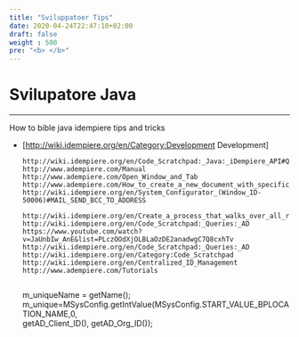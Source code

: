 ```yaml
---
title: "Sviluppatoer Tips"
date: 2020-04-24T22:47:10+02:00
draft: false
weight : 500
pre: "<b> </b>"
--- 
```


# Svilupatore Java

---

How to bible java idempiere tips and tricks 

* [http://wiki.idempiere.org/en/Category:Development Development]

  ```
  http://wiki.idempiere.org/en/Code_Scratchpad:_Java:_iDempiere_API#Query_API
  http://www.adempiere.com/Manual
  http://www.adempiere.com/Open_Window_and_Tab
  http://www.adempiere.com/How_to_create_a_new_document_with_specific_accounting
  http://wiki.idempiere.org/en/System_Configurator_(Window_ID-50006)#MAIL_SEND_BCC_TO_ADDRESS
     http://wiki.idempiere.org/en/Create_a_process_that_walks_over_all_records_shown_in_the_tab
  http://wiki.idempiere.org/en/Code_Scratchpad:_Queries:_AD
  https://www.youtube.com/watch?v=JaUnbIw_AnE&list=PLczOOdXjOLBLaOzDE2anadwgC7Q8cxhTv
  http://wiki.idempiere.org/en/Code_Scratchpad:_Queries:_AD
  http://wiki.idempiere.org/en/Category:Code_Scratchpad
  http://wiki.idempiere.org/en/Centralized_ID_Management
  http://www.adempiere.com/Tutorials
  
  
  ```

  m_uniqueName = getName();
  m_unique=MSysConfig.getIntValue(MSysConfig.START_VALUE_BPLOCATION_NAME,0,                 
  getAD_Client_ID(), getAD_Org_ID());
